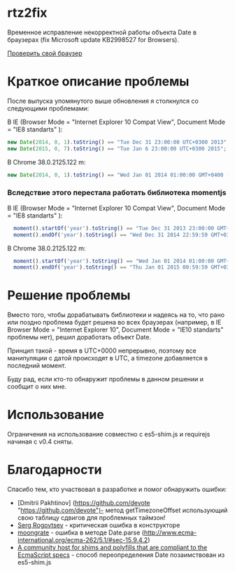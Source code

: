 rtz2fix
=======

Временное исправление некорректной работы объекта Date в браузерах (fix Microsoft update KB2998527 for Browsers).

[Проверить свой браузер](https://rawgit.com/yuriy-sedinkin/rtz2fix/master/test_browser.html)

# Краткое описание проблемы #

После выпуска упомянутого выше обновления я столкнулся со следующими проблемами:

В IE (Browser Mode = "Internet Explorer 10 Compat View", Document Mode = "IE8 standarts" ):
```js
new Date(2014, 0, 1).toString() == "Tue Dec 31 23:00:00 UTC+0300 2013";
new Date(2015, 0, 7).toString() == "Tue Jan 6 23:00:00 UTC+0300 2015";
```
В Chrome 38.0.2125.122 m:
```js
new Date(2014, 0, 1).toString() == "Wed Jan 01 2014 01:00:00 GMT+0400 (Russia TZ 2 Daylight Time)"
```
### Вследствие этого перестала работать библиотека momentjs ###
В IE (Browser Mode = "Internet Explorer 10 Compat View", Document Mode = "IE8 standarts" ):
```js
  moment().startOf('year').toString() == "Tue Dec 31 2013 23:00:00 GMT+0300";
  moment().endOf('year').toString() == "Wed Dec 31 2014 22:59:59 GMT+0300";
```  
В Chrome 38.0.2125.122 m:
```js
  moment().startOf('year').toString() == "Wed Jan 01 2014 01:00:00 GMT+0400"
  moment().endOf('year').toString() == "Thu Jan 01 2015 00:59:59 GMT+0300"
```
# Решение проблемы #
Вместо того, чтобы дорабатывать библиотеки и надеясь на то, что рано или поздно проблема будет решена во всех браузерах (например, в IE Browser Mode = "Internet Explorer 10", Document Mode = "IE10 standarts" проблемы нет), решил доработать объект Date.

Принцип такой - время в UTC+0000 непрерывно, поэтому все манипуляции с датой происходят в UTC, а timezonе добавляется в последний момент.

Буду рад, если кто-то обнаружит проблемы в данном решении и сообщит о них мне.

# Использование #
Ограничения на использование совместно с es5-shim.js и requirejs начиная с v0.4 сняты.

# Благодарности #
Спасибо тем, кто участвовал в разработке и помог обнаружить ошибки:

- [Dmitrii Pakhtinov] (https://github.com/devote "https://github.com/devote")- метод getTimezoneOffset использующий свою таблицу сдвигов для проблемных таймзон!
- [Serg Rogovtsev](https://github.com/srogovtsev "https://github.com/srogovtsev") - критическая ошибка в конструкторе
- [moongrate](https://github.com/moongrate "https://github.com/moongrate") - ошибка в методе Date.parse (http://www.ecma-international.org/ecma-262/5.1/#sec-15.9.4.2)
- [A community host for shims and polyfills that are compliant to the EcmaScript specs](https://github.com/es-shims/es5-shim "es5-shim") - способ переопределения Date позаимствован из es5-shim.js
